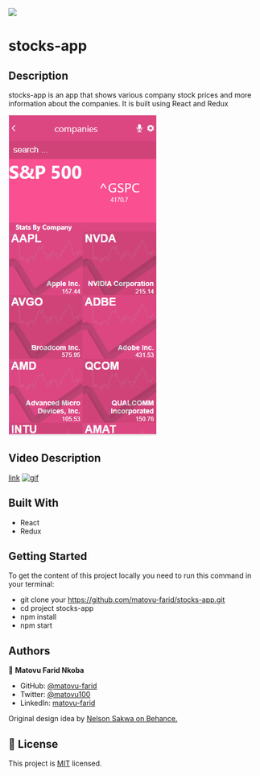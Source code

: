 ![](https://img.shields.io/badge/Microverse-blueviolet)

# stocks-app


## Description

stocks-app is an app that shows various company stock prices and more information about the companies. It is built using React and Redux

![screenshot](./screenshot.PNG)

## Video Description
[link](https://www.loom.com/share/25dedb08b3c348b68fdb56fbc184c519)
[![gif](https://cdn.loom.com/sessions/thumbnails/25dedb08b3c348b68fdb56fbc184c519-with-play.gif)](https://www.loom.com/share/25dedb08b3c348b68fdb56fbc184c519)
## Built With

- React
- Redux

## Getting Started

To get the content of this project locally you need to run this command in your terminal:

- git clone your https://github.com/matovu-farid/stocks-app.git
- cd project stocks-app
- npm install
- npm start



## Authors

👤 **Matovu Farid Nkoba**

- GitHub: [@matovu-farid](https://github.com/matovu-farid)
- Twitter: [@matovu100](https://twitter.com/matovu100)
- LinkedIn: [matovu-farid](https://www.linkedin.com/in/matovu-farid-48b80257)

Original design idea by [Nelson Sakwa on Behance.](https://www.behance.net/sakwadesignstudio)

## 📝 License

This project is [MIT](./MIT.md) licensed.

